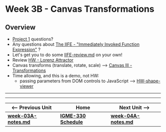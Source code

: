 # Week 3B - Canvas Transformations


## Overview

- [Project 1](../projects/project-1.md) questions?
- Any questions about [The IIFE - "Immediately Invoked Function Expression"](IIFE-notes.md) ?
- Let's get you to do some [IIFE-review.md](./IIFE-review.md) on your own!
- Review [HW - Lorenz Attractor](https://github.com/tonethar/IGME-330-Master/blob/master/notes/HW-lorenz-attractor.md)
- Canvas transforms (translate, rotate, scale) --> [Canvas III - Transformations](https://github.com/tonethar/IGME-330-Master/blob/master/notes/canvas-3.md)
- Time allowing, and this is a demo, not HW:
  - passing parameters from DOM controls to JavaScript --> [HW-shape-viewer](https://github.com/tonethar/IGME-330-Master/blob/master/notes/HW-shape-viewer.md)


<hr><hr>

| <-- Previous Unit | Home | Next Unit -->
| --- | --- | --- 
| [**week-03A-notes.md**](week-03A-notes.md)     |  [**IGME-330 Schedule**](../schedule.md) | [**week-04A-notes.md**](week-04A-notes.md)
